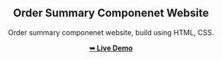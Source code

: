 <div align="center">
  <h2 align="center">Order Summary Componenet Website</h2>

  Order summary componenet website, build using HTML, CSS.

  <a href="https://codewithsadee.github.io/volti/"><strong>➥ Live Demo</strong></a>

</div>
